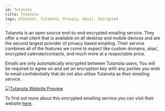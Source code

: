 ```yaml
---
id: Tutanota
title: Tutanota
tags: ATechSol, Tutanota, Privacy, Email, Encrypted
---
```


Tutanota is an open source end-to-end encrypted emailing service. They offer a mail client that is available on all desktop and mobile devices and are the second largest provider of privacy based emailing. Their service combines all of the features we come to expect like custom domains, alias', encrypted calendar/contacts, and much more at a respectable price.

Emails are only automatically encrypted between Tutanota users; You will be required to agree on and set an encryption key with any parties you wish to email confidentially that do not also utilise Tutanota as their emailing service.

[<img alt="Tutanota Website Preview" src="/img/Tutanota.png" />](https://tutanota.com/)

To find out more about this encrypted emailing service you can visit their website [here](https://tutanota.com/).